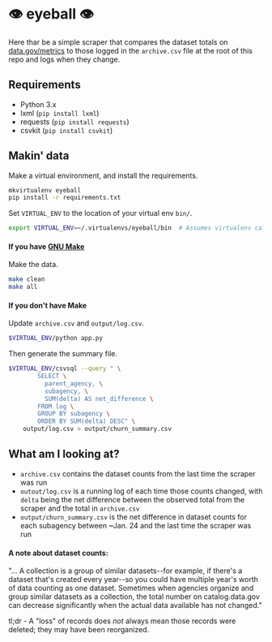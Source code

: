 # 👁 eyeball 👁

Here thar be a simple scraper that compares the dataset totals on [data.gov/metrics](https://www.data.gov/metrics) to those logged in the `archive.csv` file at the root of this repo and logs when they change.

## Requirements

* Python 3.x
* lxml (`pip install lxml`)
* requests (`pip install requests`)
* csvkit (`pip install csvkit`)

## Makin' data

Make a virtual environment, and install the requirements.

```bash
mkvirtualenv eyeball
pip install -r requirements.txt
```

Set `VIRTUAL_ENV` to the location of your virtual env `bin/`.

```bash
export VIRTUAL_ENV=~/.virtualenvs/eyeball/bin  # Assumes virtualenv called eyeball
```

#### If you have [GNU Make](https://www.gnu.org/software/make/)

Make the data.

```bash
make clean
make all
```

#### If you don't have Make

Update `archive.csv` and `output/log.csv`.

```bash
$VIRTUAL_ENV/python app.py
```

Then generate the summary file.

```bash
$VIRTUAL_ENV/csvsql --query " \
        SELECT \
          parent_agency, \
          subagency, \
          SUM(delta) AS net_difference \
        FROM log \
        GROUP BY subagency \
        ORDER BY SUM(delta) DESC" \
    output/log.csv > output/churn_summary.csv
```

## What am I looking at?

- `archive.csv` contains the dataset counts from the last time the scraper was run
- `outout/log.csv` is a running log of each time those counts changed, with `delta` being the net difference between the observed total from the scraper and the total in `archive.csv`
- `output/churn_summary.csv` is the net difference in dataset counts for each subagency between ~Jan. 24 and the last time the scraper was run

#### A note about dataset counts:

"... A collection is a group of similar datasets--for example, if there's a dataset that's created every year--so you could have multiple year's worth of data counting as one dataset. Sometimes when agencies organize and group similar datasets as a collection, the total number on catalog.data.gov can decrease significantly when the actual data available has not changed."

tl;dr - A "loss" of records does _not_ always mean those records were deleted; they may have been reorganized.
